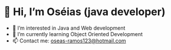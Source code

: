  # 👋 Hi, I’m Oséias (java developer)
- 👀 I’m interested in Java and Web development
- 🌱 I’m currently learning Object Oriented Development
- 📫 Contact me: oseas-ramos123@hotmail.com

<!---
Oseias-rds/Oseias-rds is a ✨ special ✨ repository because its `README.md` (this file) appears on your GitHub profile.
You can click the Preview link to take a look at your changes.
--->
